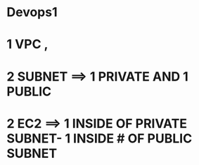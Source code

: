 # Devops1
# 1 VPC ,
# 2 SUBNET ==> 1 PRIVATE AND 1 PUBLIC
# 2 EC2    ==> 1 INSIDE OF PRIVATE SUBNET- 1 INSIDE # OF PUBLIC SUBNET